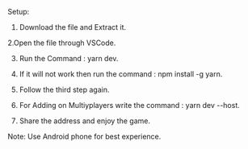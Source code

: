 Setup:

1. Download the file and Extract it.

2.Open the file through VSCode.

3. Run the Command :  yarn dev.

4. If it will not work then run the command : npm install -g yarn.

5. Follow the third step again.

6. For Adding on Multiyplayers write the command : yarn dev --host.

7. Share the address and enjoy the game.

Note: Use Android phone for best experience.
